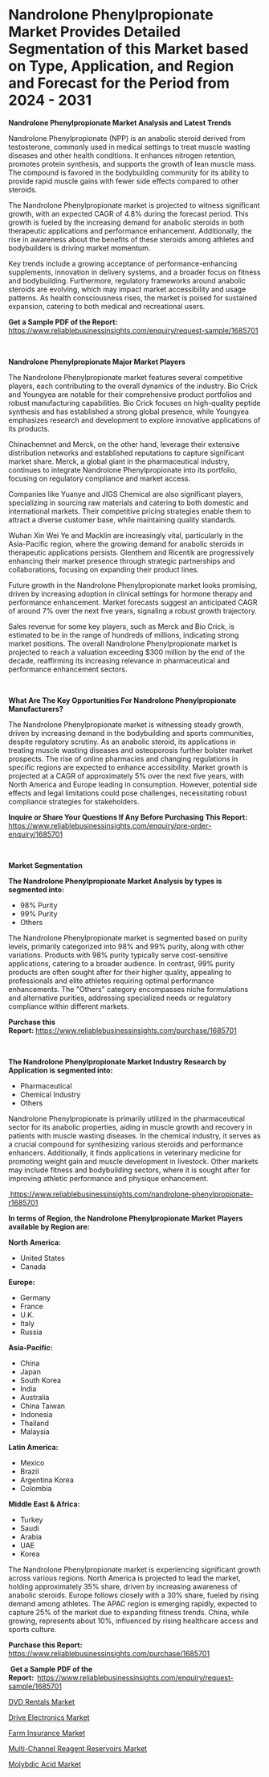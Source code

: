 <p><h1>Nandrolone Phenylpropionate Market Provides Detailed Segmentation of this Market based on Type, Application, and Region and Forecast for the Period from 2024 - 2031</h1></p><p><strong>Nandrolone Phenylpropionate Market Analysis and Latest Trends</strong></p>
<p><p>Nandrolone Phenylpropionate (NPP) is an anabolic steroid derived from testosterone, commonly used in medical settings to treat muscle wasting diseases and other health conditions. It enhances nitrogen retention, promotes protein synthesis, and supports the growth of lean muscle mass. The compound is favored in the bodybuilding community for its ability to provide rapid muscle gains with fewer side effects compared to other steroids.</p><p>The Nandrolone Phenylpropionate market is projected to witness significant growth, with an expected CAGR of 4.8% during the forecast period. This growth is fueled by the increasing demand for anabolic steroids in both therapeutic applications and performance enhancement. Additionally, the rise in awareness about the benefits of these steroids among athletes and bodybuilders is driving market momentum.</p><p>Key trends include a growing acceptance of performance-enhancing supplements, innovation in delivery systems, and a broader focus on fitness and bodybuilding. Furthermore, regulatory frameworks around anabolic steroids are evolving, which may impact market accessibility and usage patterns. As health consciousness rises, the market is poised for sustained expansion, catering to both medical and recreational users.</p></p>
<p><strong>Get a Sample PDF of the Report:&nbsp;</strong> <a href="https://www.reliablebusinessinsights.com/enquiry/request-sample/1685701?utm_campaign=1091&utm_medium=2&utm_source=Github&utm_content=ia&utm_term=06102024&utm_id=nandrolone-phenylpropionate">https://www.reliablebusinessinsights.com/enquiry/request-sample/1685701</a></p>
<p>&nbsp;</p>
<p><strong>Nandrolone Phenylpropionate Major Market Players</strong></p>
<p><p>The Nandrolone Phenylpropionate market features several competitive players, each contributing to the overall dynamics of the industry. Bio Crick and Youngyea are notable for their comprehensive product portfolios and robust manufacturing capabilities. Bio Crick focuses on high-quality peptide synthesis and has established a strong global presence, while Youngyea emphasizes research and development to explore innovative applications of its products.</p><p>Chinachemnet and Merck, on the other hand, leverage their extensive distribution networks and established reputations to capture significant market share. Merck, a global giant in the pharmaceutical industry, continues to integrate Nandrolone Phenylpropionate into its portfolio, focusing on regulatory compliance and market access.</p><p>Companies like Yuanye and JIGS Chemical are also significant players, specializing in sourcing raw materials and catering to both domestic and international markets. Their competitive pricing strategies enable them to attract a diverse customer base, while maintaining quality standards.</p><p>Wuhan Xin Wei Ye and Macklin are increasingly vital, particularly in the Asia-Pacific region, where the growing demand for anabolic steroids in therapeutic applications persists. Glenthem and Ricentik are progressively enhancing their market presence through strategic partnerships and collaborations, focusing on expanding their product lines.</p><p>Future growth in the Nandrolone Phenylpropionate market looks promising, driven by increasing adoption in clinical settings for hormone therapy and performance enhancement. Market forecasts suggest an anticipated CAGR of around 7% over the next five years, signaling a robust growth trajectory.</p><p>Sales revenue for some key players, such as Merck and Bio Crick, is estimated to be in the range of hundreds of millions, indicating strong market positions. The overall Nandrolone Phenylpropionate market is projected to reach a valuation exceeding $300 million by the end of the decade, reaffirming its increasing relevance in pharmaceutical and performance enhancement sectors.</p></p>
<p>&nbsp;</p>
<p><strong>What Are The Key Opportunities For Nandrolone Phenylpropionate Manufacturers?</strong></p>
<p><p>The Nandrolone Phenylpropionate market is witnessing steady growth, driven by increasing demand in the bodybuilding and sports communities, despite regulatory scrutiny. As an anabolic steroid, its applications in treating muscle wasting diseases and osteoporosis further bolster market prospects. The rise of online pharmacies and changing regulations in specific regions are expected to enhance accessibility. Market growth is projected at a CAGR of approximately 5% over the next five years, with North America and Europe leading in consumption. However, potential side effects and legal limitations could pose challenges, necessitating robust compliance strategies for stakeholders.</p></p>
<p><strong>Inquire or Share Your Questions If Any Before Purchasing This Report:</strong> <a href="https://www.reliablebusinessinsights.com/enquiry/pre-order-enquiry/1685701?utm_campaign=1091&utm_medium=2&utm_source=Github&utm_content=ia&utm_term=06102024&utm_id=nandrolone-phenylpropionate">https://www.reliablebusinessinsights.com/enquiry/pre-order-enquiry/1685701</a></p>
<p>&nbsp;</p>
<p><strong>Market Segmentation</strong></p>
<p><strong>The Nandrolone Phenylpropionate Market Analysis by types is segmented into:</strong></p>
<p><ul><li>98% Purity</li><li>99% Purity</li><li>Others</li></ul></p>
<p><p>The Nandrolone Phenylpropionate market is segmented based on purity levels, primarily categorized into 98% and 99% purity, along with other variations. Products with 98% purity typically serve cost-sensitive applications, catering to a broader audience. In contrast, 99% purity products are often sought after for their higher quality, appealing to professionals and elite athletes requiring optimal performance enhancements. The "Others" category encompasses niche formulations and alternative purities, addressing specialized needs or regulatory compliance within different markets.</p></p>
<p><strong>Purchase this Report:&nbsp;</strong><a href="https://www.reliablebusinessinsights.com/purchase/1685701?utm_campaign=1091&utm_medium=2&utm_source=Github&utm_content=ia&utm_term=06102024&utm_id=nandrolone-phenylpropionate">https://www.reliablebusinessinsights.com/purchase/1685701</a></p>
<p>&nbsp;</p>
<p><strong>The Nandrolone Phenylpropionate Market Industry Research by Application is segmented into:</strong></p>
<p><ul><li>Pharmaceutical</li><li>Chemical Industry</li><li>Others</li></ul></p>
<p><p>Nandrolone Phenylpropionate is primarily utilized in the pharmaceutical sector for its anabolic properties, aiding in muscle growth and recovery in patients with muscle wasting diseases. In the chemical industry, it serves as a crucial compound for synthesizing various steroids and performance enhancers. Additionally, it finds applications in veterinary medicine for promoting weight gain and muscle development in livestock. Other markets may include fitness and bodybuilding sectors, where it is sought after for improving athletic performance and physique enhancement.</p></p>
<p><a href="https://www.reliablebusinessinsights.com/nandrolone-phenylpropionate-r1685701?utm_campaign=1091&utm_medium=2&utm_source=Github&utm_content=ia&utm_term=06102024&utm_id=nandrolone-phenylpropionate">&nbsp;https://www.reliablebusinessinsights.com/nandrolone-phenylpropionate-r1685701</a></p>
<p><strong>In terms of Region, the Nandrolone Phenylpropionate Market Players available by Region are:</strong></p>
<p>
    <p> <strong> North America: </strong>
        <ul>
            <li>United States</li>
            <li>Canada</li>
        </ul>
        </p> 
    <p> <strong> Europe: </strong>
        <ul>
            <li>Germany</li>
            <li>France</li>
            <li>U.K.</li>
            <li>Italy</li>
            <li>Russia</li>
        </ul>
        </p> 
    <p> <strong> Asia-Pacific: </strong>
        <ul>
            <li>China</li>
            <li>Japan</li>
            <li>South Korea</li>
            <li>India</li>
            <li>Australia</li>
            <li>China Taiwan</li>
            <li>Indonesia</li>
            <li>Thailand</li>
            <li>Malaysia</li>
        </ul>
        </p> 
    <p> <strong> Latin America: </strong>
        <ul>
            <li>Mexico</li>
            <li>Brazil</li>
            <li>Argentina Korea</li>
            <li>Colombia</li>
        </ul>
        </p> 
    <p> <strong> Middle East & Africa: </strong>
        <ul>
            <li>Turkey</li>
            <li>Saudi</li>
            <li>Arabia</li>
            <li>UAE</li>
            <li>Korea</li>
        </ul>
    </p>
    </p>
<p><p>The Nandrolone Phenylpropionate market is experiencing significant growth across various regions. North America is projected to lead the market, holding approximately 35% share, driven by increasing awareness of anabolic steroids. Europe follows closely with a 30% share, fueled by rising demand among athletes. The APAC region is emerging rapidly, expected to capture 25% of the market due to expanding fitness trends. China, while growing, represents about 10%, influenced by rising healthcare access and sports culture.</p></p>
<p><strong>Purchase this Report: </strong><a href="https://www.reliablebusinessinsights.com/purchase/1685701?utm_campaign=1091&utm_medium=2&utm_source=Github&utm_content=ia&utm_term=06102024&utm_id=nandrolone-phenylpropionate">https://www.reliablebusinessinsights.com/purchase/1685701</a></p>
<p>&nbsp;<strong>Get a Sample PDF of the Report:&nbsp;&nbsp;</strong><a href="https://www.reliablebusinessinsights.com/enquiry/request-sample/1685701?utm_campaign=1091&utm_medium=2&utm_source=Github&utm_content=ia&utm_term=06102024&utm_id=nandrolone-phenylpropionate">https://www.reliablebusinessinsights.com/enquiry/request-sample/1685701</a></p>
<p><strong></strong></p>
<p><p><a href="https://www.linkedin.com/pulse/dvd-rentals-market-segmentation-in-depth-analysis-onlineoffline-hu3ie?utm_campaign=1091&utm_medium=2&utm_source=Github&utm_content=ia&utm_term=06102024&utm_id=nandrolone-phenylpropionate">DVD Rentals Market</a></p><p><a href="https://issuu.com/reportprime-2/docs/drive-electronics-market-size-2030._2338307d120981?utm_campaign=1091&utm_medium=2&utm_source=Github&utm_content=ia&utm_term=06102024&utm_id=nandrolone-phenylpropionate">Drive Electronics Market</a></p><p><a href="https://www.linkedin.com/pulse/farm-insurance-market-research-report-exploring-size-revenue-eqgwe?utm_campaign=1091&utm_medium=2&utm_source=Github&utm_content=ia&utm_term=06102024&utm_id=nandrolone-phenylpropionate">Farm Insurance Market</a></p><p><a href="https://github.com/ClaraRSutton/Market-Research-Report-List-1/blob/main/multi-channel-reagent-reservoirs-market.md?utm_campaign=1091&utm_medium=2&utm_source=Github&utm_content=ia&utm_term=06102024&utm_id=nandrolone-phenylpropionate">Multi-Channel Reagent Reservoirs Market</a></p><p><a href="https://github.com/Greiszane475/Market-Research-Report-List-1/blob/main/molybdic-acid-market.md?utm_campaign=1091&utm_medium=2&utm_source=Github&utm_content=ia&utm_term=06102024&utm_id=nandrolone-phenylpropionate">Molybdic Acid Market</a></p></p>